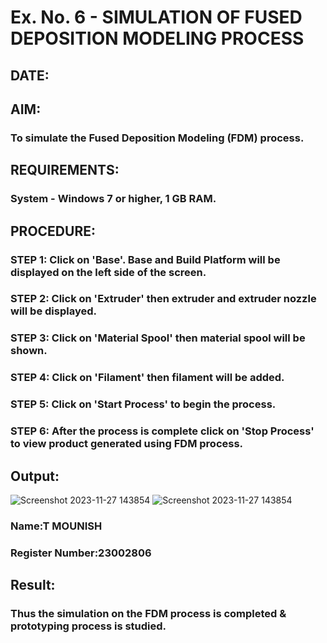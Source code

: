 # Ex. No. 6 - SIMULATION OF FUSED DEPOSITION MODELING PROCESS

## DATE: 
## AIM:
### To simulate the Fused Deposition Modeling (FDM) process.

## REQUIREMENTS:
### System - Windows 7 or higher, 1 GB RAM.

## PROCEDURE:
### STEP 1: Click on 'Base'. Base and Build Platform will be displayed on the left side of the screen.
### STEP 2: Click on 'Extruder' then extruder and extruder nozzle will be displayed.
### STEP 3: Click on 'Material Spool' then material spool will be shown.
### STEP 4: Click on 'Filament' then filament will be added.
### STEP 5: Click on 'Start Process' to begin the process.
### STEP 6: After the process is complete click on 'Stop Process' to view product generated using FDM process.


## Output:
![Screenshot 2023-11-27 143854](https://github.com/MounishT/Ex.-No---6.-SIMULATION-OF-FUSED-DEPOSITION-MODELING-PROCESS/assets/138955798/ce567313-4e6e-475d-8072-0eca747b75ce)
![Screenshot 2023-11-27 143854](https://github.com/MounishT/Ex.-No---6.-SIMULATION-OF-FUSED-DEPOSITION-MODELING-PROCESS/assets/138955798/b353c210-57f5-4eb5-9363-2d9fb968e7d7)

### Name:T MOUNISH
### Register Number:23002806

## Result:
### Thus the simulation on the FDM process is completed & prototyping process is studied.
